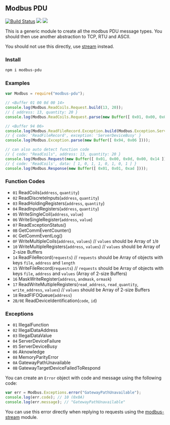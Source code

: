 ## Modbus PDU

[![Build Status](https://secure.travis-ci.org/node-modbus/pdu.png?branch=master)](http://travis-ci.org/node-modbus/pdu)
[![](https://badge.fury.io/js/modbus-pdu.svg)](https://npmjs.org/package/modbus-pdu)
[![](https://gemnasium.com/node-modbus/pdu.png)](https://gemnasium.com/node-modbus/pdu)

This is a generic module to create all the modbus PDU message types. You should then use another abstraction to TCP, RTU and ASCII.

You should not use this directly, use [stream](https://github.com/node-modbus/stream) instead.

### Install

```sh
npm i modbus-pdu
```

### Examples

```js
var Modbus = require("modbus-pdu");

// <Buffer 01 00 0d 00 14>
console.log(Modbus.ReadCoils.Request.build(13, 20));
// { address: 13, quantity: 20 }
console.log(Modbus.ReadCoils.Request.parse(new Buffer([ 0x01, 0x00, 0x0d, 0x00, 0x14 ])));

// <Buffer 94 06>
console.log(Modbus.ReadFileRecord.Exception.build(Modbus.Exception.ServerDeviceBusy));
// { code: 'ReadFileRecord', exception: 'ServerDeviceBusy' }
console.log(Modbus.Exception.parse(new Buffer([ 0x94, 0x06 ])));

// can also auto detect function code
// { code: "ReadCoils", address: 13, quantity: 20 }
console.log(Modbus.Request(new Buffer([ 0x01, 0x00, 0x0d, 0x00, 0x14 ])));
// { code: 'ReadCoils', data: [ 1, 0, 1, 1, 0, 1, 0, 1 ] }
console.log(Modbus.Response(new Buffer([ 0x01, 0x01, 0xad ])));
```

### Function Codes

- `01` ReadCoils(`address`, `quantity`)
- `02` ReadDiscreteInputs(`address`, `quantity`)
- `03` ReadHoldingRegisters(`address`, `quantity`)
- `04` ReadInputRegisters(`address`, `quantity`)
- `05` WriteSingleCoil(`address`, `value`)
- `06` WriteSingleRegister(`address`, `value`)
- `07` ReadExceptionStatus()
- `0B` GetCommEventCounter()
- `0C` GetCommEventLog()
- `0F` WriteMultipleCoils(`address`, `values`) // `values` should be Array of `1`/`0`
- `10` WriteMultipleRegisters(`address`, `values`) // `values` should be Array of 2-size Buffers
- `14` ReadFileRecord(`requests`) // `requests` should be Array of objects with keys `file`, `address` and `length`
- `15` WriteFileRecord(`requests`) // `requests` should be Array of objects with keys `file`, `address` and `values` (Array of 2-size Buffers)
- `16` MaskWriteRegister(`address`, `andmask`, `ormask`)
- `17` ReadWriteMultipleRegisters(`read_address`, `read_quantity`, `write_address`, `values`) // `values` should be Array of 2-size Buffers
- `18` ReadFIFOQueue(`address`)
- `2B/0E` ReadDeviceIdentification(`code`, `id`)

### Exceptions

- `01` IllegalFunction
- `02` IllegalDataAddress
- `03` IllegalDataValue
- `04` ServerDeviceFailure
- `05` ServerDeviceBusy
- `06` Aknowledge
- `08` MemoryParityError
- `0A` GatewayPathUnavailable
- `0B` GatewayTargetDeviceFailedToRespond

You can create an `Error` object with code and message using the following code:

```js
var err = Modbus.Exceptions.error("GatewayPathUnavailable");
console.log(err.code); // 10 (0x0A)
console.log(err.message); // "GatewayPathUnavailable"
```

You can use this error directly when replying to requests using the [modbus-stream](https://github.com/dresende/node-modbus-stream) module.
